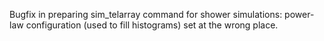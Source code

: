 Bugfix in preparing sim_telarray command for shower simulations: power-law configuration (used to fill histograms) set at the wrong place.
